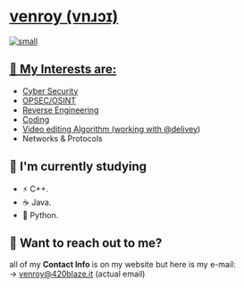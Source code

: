 <h1><a href https://venroy.top /a>  venroy (vnɹɔɪ) </h1>

![small](https://github.com/VenroyDEV/VenroyDEV/assets/64047882/511d3499-ee02-4605-b1d9-59cf9ec2a17c)


## 🔭 My Interests are:</br>

- Cyber Security</br>
- OPSEC/OSINT 
- Reverse Engineering</br>
- Coding</br>
- Video editing Algorithm (working with [@delivey](https://github.com/delivey))
- Networks & Protocols</br>


## 🌱 I'm currently studying
- ⚡ C++.
- ☕ Java. 
- 🐌 Python.</br>

## 📧 Want to reach out to me?
all of my <b> Contact Info </b> is on my website but here is my e-mail:  </br>
-> venroy@420blaze.it (actual email)
